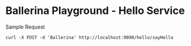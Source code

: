 # Ballerina Playground - Hello Service
 
 
 Sample Request 
 ```
curl -X POST -d 'Ballerina' http://localhost:9090/hello/sayHello


 ```
